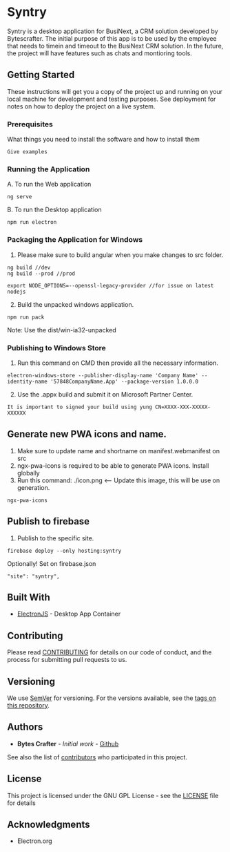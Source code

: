 # Syntry

Syntry is a desktop application for BusiNext, a CRM solution developed by Bytescrafter. The initial purpose of this app is to be used by the employee that needs to timein and timeout to the BusiNext CRM solution. In the future, the project will have features such as chats and montioring tools.

## Getting Started

These instructions will get you a copy of the project up and running on your local machine for development and testing purposes. See deployment for notes on how to deploy the project on a live system.

### Prerequisites

What things you need to install the software and how to install them

```
Give examples
```

### Running the Application

A. To run the Web application

```
ng serve
```

B. To run the Desktop application

```
npm run electron
```

### Packaging the Application for Windows

1. Please make sure to build angular when you make changes to src folder.

```
ng build //dev
ng build --prod //prod

export NODE_OPTIONS=--openssl-legacy-provider //for issue on latest nodejs
```

2. Build the unpacked windows application.

```
npm run pack
```

Note: Use the dist/win-ia32-unpacked

### Publishing to Windows Store

1. Run this command on CMD then provide all the necessary information.

```
electron-windows-store --publisher-display-name 'Company Name' --identity-name '57848CompanyName.App' --package-version 1.0.0.0
```

2. Use the .appx build and submit it on Microsoft Partner Center.

```
It is important to signed your build using yung CN=XXXX-XXX-XXXXX-XXXXXX
```

## Generate new PWA icons and name.

1. Make sure to update name and shortname on manifest.webmanifest on src
2. ngx-pwa-icons is required to be able to generate PWA icons. Install globally
3. Run this command: ./icon.png <-- Update this image, this will be use on generation.
```
ngx-pwa-icons
```

## Publish to firebase

1. Publish to the specific site.

```
firebase deploy --only hosting:syntry
```

Optionally! Set on firebase.json
```
"site": "syntry",
```

## Built With

* [ElectronJS](https://electron.org/) - Desktop App Container

## Contributing

Please read [CONTRIBUTING](CONTRIBUTING) for details on our code of conduct, and the process for submitting pull requests to us.

## Versioning

We use [SemVer](http://semver.org/) for versioning. For the versions available, see the [tags on this repository](https://github.com/BytesCrafter/BusiNext-Syntry/tags).

## Authors

* **Bytes Crafter** - *Initial work* - [Github](https://github.com/BytesCrafter/BusiNext-Syntry)

See also the list of [contributors](https://github.com/BytesCrafter/BusiNext-Syntry/graphs/contributors) who participated in this project.

## License

This project is licensed under the GNU GPL License - see the [LICENSE](LICENSE) file for details

## Acknowledgments

* Electron.org
